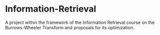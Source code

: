 # Information-Retrieval

A project within the framework of the Information Retrieval course on the Burrows-Wheeler Transform and proposals for its optimization.
